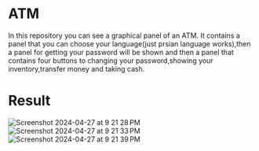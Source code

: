 # ATM
In this repository you can see a graphical panel of an ATM.
It contains a panel that you can choose your language(just prsian language works),then a panel for getting your password  will be shown and then a panel that contains four buttons to changing your password,showing your inventory,transfer money and taking cash.
# Result
![Screenshot 2024-04-27 at 9 21 28 PM](https://github.com/dorsarz/ATM/assets/160882864/5ca35e87-ee48-43eb-ab6a-5580fcecfca2)
![Screenshot 2024-04-27 at 9 21 33 PM](https://github.com/dorsarz/ATM/assets/160882864/68c54cdc-72b6-47da-bf86-6da3a73eb1d6)
![Screenshot 2024-04-27 at 9 21 39 PM](https://github.com/dorsarz/ATM/assets/160882864/6280c341-6b76-4d1b-872b-270c156b4d4f)


